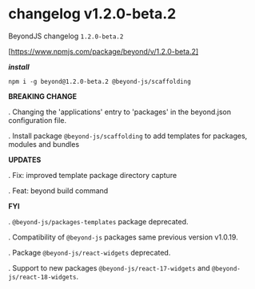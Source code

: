 # changelog v1.2.0-beta.2

BeyondJS changelog `1.2.0-beta.2`

[https://www.npmjs.com/package/beyond/v/1.2.0-beta.2]

**_install_**

```
npm i -g beyond@1.2.0-beta.2 @beyond-js/scaffolding
```

**BREAKING CHANGE**

. Changing the 'applications' entry to 'packages' in the beyond.json configuration file.

. Install package `@beyond-js/scaffolding` to add templates for packages, modules and bundles

**UPDATES**

. Fix: improved template package directory capture

. Feat: beyond build command

**FYI**

. `@beyond-js/packages-templates` package deprecated.

. Compatibility of `@beyond-js` packages same previous version v1.0.19.

. Package `@beyond-js/react-widgets` deprecated.

. Support to new packages `@beyond-js/react-17-widgets` and `@beyond-js/react-18-widgets`.
